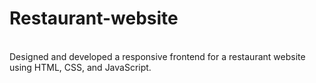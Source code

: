 # Restaurant-website
<br>
Designed and developed a responsive frontend for a restaurant website using HTML, CSS, and JavaScript.
